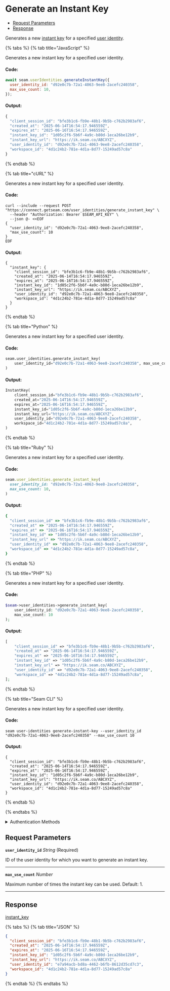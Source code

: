 # Generate an Instant Key

- [Request Parameters](#request-parameters)
- [Response](#response)

Generates a new [instant key](https://docs.seam.co/latest/capability-guides/mobile-access/instant-keys) for a specified [user identity](../../capability-guides/mobile-access/managing-mobile-app-user-accounts-with-user-identities.md#what-is-a-user-identity).


{% tabs %}
{% tab title="JavaScript" %}

Generates a new instant key for a specified user identity.

#### Code:

```javascript
await seam.userIdentities.generateInstantKey({
  user_identity_id: "d92e0c7b-72a1-4063-9ee8-2acefc240358",
  max_use_count: 10,
});
```

#### Output:

```javascript
{
  "client_session_id": "bfe3b1c6-fb9e-48b1-9b5b-c762b2983af6",
  "created_at": "2025-06-14T16:54:17.946559Z",
  "expires_at": "2025-06-16T16:54:17.946559Z",
  "instant_key_id": "1d05c2f6-5b6f-4a9c-b80d-1eca26be12b9",
  "instant_key_url": "https://ik.seam.co/ABCXYZ",
  "user_identity_id": "d92e0c7b-72a1-4063-9ee8-2acefc240358",
  "workspace_id": "4d1c24b2-781e-4d1a-8d77-15249ad57c8a"
}
```
{% endtab %}

{% tab title="cURL" %}

Generates a new instant key for a specified user identity.

#### Code:

```curl
curl --include --request POST "https://connect.getseam.com/user_identities/generate_instant_key" \
  --header "Authorization: Bearer $SEAM_API_KEY" \
  --json @- <<EOF
{
  "user_identity_id": "d92e0c7b-72a1-4063-9ee8-2acefc240358",
  "max_use_count": 10
}
EOF
```

#### Output:

```curl
{
  "instant_key": {
    "client_session_id": "bfe3b1c6-fb9e-48b1-9b5b-c762b2983af6",
    "created_at": "2025-06-14T16:54:17.946559Z",
    "expires_at": "2025-06-16T16:54:17.946559Z",
    "instant_key_id": "1d05c2f6-5b6f-4a9c-b80d-1eca26be12b9",
    "instant_key_url": "https://ik.seam.co/ABCXYZ",
    "user_identity_id": "d92e0c7b-72a1-4063-9ee8-2acefc240358",
    "workspace_id": "4d1c24b2-781e-4d1a-8d77-15249ad57c8a"
  }
}
```
{% endtab %}

{% tab title="Python" %}

Generates a new instant key for a specified user identity.

#### Code:

```python
seam.user_identities.generate_instant_key(
    user_identity_id="d92e0c7b-72a1-4063-9ee8-2acefc240358", max_use_count=10
)
```

#### Output:

```python
InstantKey(
    client_session_id="bfe3b1c6-fb9e-48b1-9b5b-c762b2983af6",
    created_at="2025-06-14T16:54:17.946559Z",
    expires_at="2025-06-16T16:54:17.946559Z",
    instant_key_id="1d05c2f6-5b6f-4a9c-b80d-1eca26be12b9",
    instant_key_url="https://ik.seam.co/ABCXYZ",
    user_identity_id="d92e0c7b-72a1-4063-9ee8-2acefc240358",
    workspace_id="4d1c24b2-781e-4d1a-8d77-15249ad57c8a",
)
```
{% endtab %}

{% tab title="Ruby" %}

Generates a new instant key for a specified user identity.

#### Code:

```ruby
seam.user_identities.generate_instant_key(
  user_identity_id: "d92e0c7b-72a1-4063-9ee8-2acefc240358",
  max_use_count: 10,
)
```

#### Output:

```ruby
{
  "client_session_id" => "bfe3b1c6-fb9e-48b1-9b5b-c762b2983af6",
  "created_at" => "2025-06-14T16:54:17.946559Z",
  "expires_at" => "2025-06-16T16:54:17.946559Z",
  "instant_key_id" => "1d05c2f6-5b6f-4a9c-b80d-1eca26be12b9",
  "instant_key_url" => "https://ik.seam.co/ABCXYZ",
  "user_identity_id" => "d92e0c7b-72a1-4063-9ee8-2acefc240358",
  "workspace_id" => "4d1c24b2-781e-4d1a-8d77-15249ad57c8a",
}
```
{% endtab %}

{% tab title="PHP" %}

Generates a new instant key for a specified user identity.

#### Code:

```php
$seam->user_identities->generate_instant_key(
    user_identity_id: "d92e0c7b-72a1-4063-9ee8-2acefc240358",
    max_use_count: 10
);
```

#### Output:

```php
[
    "client_session_id" => "bfe3b1c6-fb9e-48b1-9b5b-c762b2983af6",
    "created_at" => "2025-06-14T16:54:17.946559Z",
    "expires_at" => "2025-06-16T16:54:17.946559Z",
    "instant_key_id" => "1d05c2f6-5b6f-4a9c-b80d-1eca26be12b9",
    "instant_key_url" => "https://ik.seam.co/ABCXYZ",
    "user_identity_id" => "d92e0c7b-72a1-4063-9ee8-2acefc240358",
    "workspace_id" => "4d1c24b2-781e-4d1a-8d77-15249ad57c8a",
];
```
{% endtab %}

{% tab title="Seam CLI" %}

Generates a new instant key for a specified user identity.

#### Code:

```seam_cli
seam user-identities generate-instant-key --user_identity_id "d92e0c7b-72a1-4063-9ee8-2acefc240358" --max_use_count 10
```

#### Output:

```seam_cli
{
  "client_session_id": "bfe3b1c6-fb9e-48b1-9b5b-c762b2983af6",
  "created_at": "2025-06-14T16:54:17.946559Z",
  "expires_at": "2025-06-16T16:54:17.946559Z",
  "instant_key_id": "1d05c2f6-5b6f-4a9c-b80d-1eca26be12b9",
  "instant_key_url": "https://ik.seam.co/ABCXYZ",
  "user_identity_id": "d92e0c7b-72a1-4063-9ee8-2acefc240358",
  "workspace_id": "4d1c24b2-781e-4d1a-8d77-15249ad57c8a"
}
```
{% endtab %}

{% endtabs %}


<details>

<summary>Authentication Methods</summary>

- API key
- Personal access token
  <br>Must also include the `seam-workspace` header in the request.

To learn more, see [Authentication](https://docs.seam.co/latest/api/authentication).
</details>

## Request Parameters

**`user_identity_id`** *String* (Required)

ID of the user identity for which you want to generate an instant key.

---

**`max_use_count`** *Number*

Maximum number of times the instant key can be used. Default: 1.

---


## Response

[instant\_key](.)


{% tabs %}
{% tab title="JSON" %}



```json
{
  "client_session_id": "bfe3b1c6-fb9e-48b1-9b5b-c762b2983af6",
  "created_at": "2025-06-14T16:54:17.946559Z",
  "expires_at": "2025-06-16T16:54:17.946559Z",
  "instant_key_id": "1d05c2f6-5b6f-4a9c-b80d-1eca26be12b9",
  "instant_key_url": "https://ik.seam.co/ABCXYZ",
  "user_identity_id": "e7a94acb-bd8a-4462-b6fb-8612d35cd7c3",
  "workspace_id": "4d1c24b2-781e-4d1a-8d77-15249ad57c8a"
}
```
{% endtab %}
{% endtabs %}
